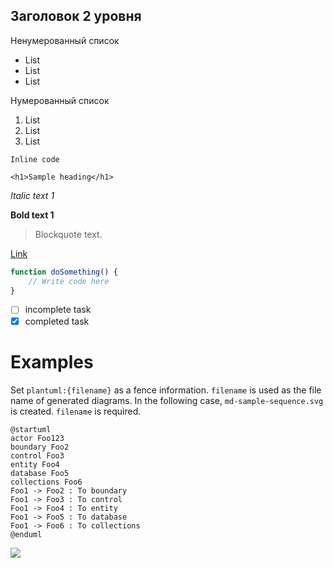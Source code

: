## Заголовок 2 уровня

Ненумерованный список

- List
- List
- List

Нумерованный список

1. List
2. List
3. List

`Inline code`

```
<h1>Sample heading</h1>
```

*Italic text 1*

**Bold text 1**

 > Blockquote text.

[Link](https://example.com/)

```javascript
function doSomething() {
	// Write code here
}
```

- [ ] incomplete task
- [x] completed task

# Examples

Set `plantuml:{filename}` as a fence information. `filename` is used as the file name of generated diagrams. In the following case, `md-sample-sequence.svg` is created.
`filename` is required.

```plantuml:md-sample-sequence
@startuml
actor Foo123
boundary Foo2
control Foo3
entity Foo4
database Foo5
collections Foo6
Foo1 -> Foo2 : To boundary
Foo1 -> Foo3 : To control
Foo1 -> Foo4 : To entity
Foo1 -> Foo5 : To database
Foo1 -> Foo6 : To collections
@enduml
```

![](./md-sample-sequence.svg)
